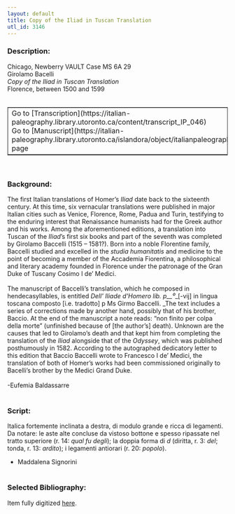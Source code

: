 ```yaml
---
layout: default
title: Copy of the Iliad in Tuscan Translation
utl_id: 3146
---
```


### Description:

Chicago, Newberry VAULT Case MS 6A 29<br>
Girolamo Bacelli<br>
_Copy of the Iliad in Tuscan Translation_<br>
Florence, between 1500 and 1599<br>
 <br>
<table border=""0.5"" cellpadding=""1"" cellspacing=""1"" style=""width: 200px; background-color:#F8F8F8;""><tbody><tr><td>Go to [Transcription](https://italian-paleography.library.utoronto.ca/content/transcript_IP_046)<br>
Go to [Manuscript](https://italian-paleography.library.utoronto.ca/islandora/object/italianpaleography%3AIP_046) page</td></tr></tbody></table> <br>


### Background:

The first Italian translations of Homer’s _Iliad_ date back to the sixteenth century. At this time, six vernacular translations were published in major Italian cities such as Venice, Florence, Rome, Padua and Turin, testifying to the enduring interest that Renaissance humanists had for the Greek author and his works. Among the aforementioned editions, a translation into Tuscan of the _Iliad_’s first six books and part of the seventh was completed by Girolamo Baccelli (1515 – 1581?). Born into a noble Florentine family, Baccelli studied and excelled in the _studia humanitatis_ and medicine to the point of becoming a member of the Accademia Fiorentina, a philosophical and literary academy founded in Florence under the patronage of the Gran Duke of Tuscany Cosimo I de’ Medici.<br><br>
The manuscript of Baccelli’s translation, which he composed in hendecasyllables, is entitled _Dell' Iliade d'Homero lib. p__⁰__[-vij] in lingua toscana composto [i.e. tradotto] p Ms Girmo Baccelli. _The text includes a series of corrections made by another hand, possibly that of his brother, Baccio. At the end of the manuscript a note reads: “non finito per colpa della morte” (unfinished because of [the author’s] death). Unknown are the causes that led to Girolamo’s death and that kept him from completing the translation of the _Iliad_ alongside that of the _Odyssey_, which was published posthumously in 1582. According to the autographed dedicatory letter to this edition that Baccio Baccelli wrote to Francesco I de’ Medici, the translation of both of Homer’s works had been commissioned originally to Bacelli’s brother by the Medici Grand Duke.<br><br>
-Eufemia Baldassarre<br>
 <br>


### Script:

Italica fortemente inclinata a destra, di modulo grande e ricca di legamenti.<br>
Da notare: le aste alte concluse da vistoso bottone e spesso ripassate nel tratto superiore (r. 14: _qual fu degli_); la doppia forma di _d_ (diritta, r. 3: _del_; tonda, r. 13: _ardito_); i legamenti antiorari (r. 20: _popolo_).<br>
- Maddalena Signorini<br>
 <br>


### Selected Bibliography:

Item fully digitized [here](http://digcoll.newberry.org/#/item/ia-case_ms_6a_29).<br>
 <br>
